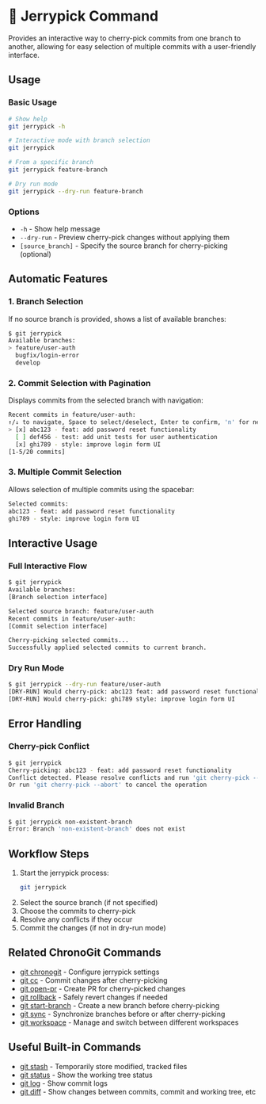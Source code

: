 # 🍒 Jerrypick Command

Provides an interactive way to cherry-pick commits from one branch to another, allowing for easy selection of multiple commits with a user-friendly interface.

## Usage

### Basic Usage

```bash
# Show help
git jerrypick -h

# Interactive mode with branch selection
git jerrypick

# From a specific branch
git jerrypick feature-branch

# Dry run mode
git jerrypick --dry-run feature-branch
```

### Options

- `-h` - Show help message
- `--dry-run` - Preview cherry-pick changes without applying them
- `[source_branch]` - Specify the source branch for cherry-picking (optional)

## Automatic Features

### 1. Branch Selection
If no source branch is provided, shows a list of available branches:
```bash
$ git jerrypick
Available branches:
> feature/user-auth
  bugfix/login-error
  develop
```

### 2. Commit Selection with Pagination
Displays commits from the selected branch with navigation:
```bash
Recent commits in feature/user-auth:
↑/↓ to navigate, Space to select/deselect, Enter to confirm, 'n' for next page, 'p' for previous page
> [x] abc123 - feat: add password reset functionality
  [ ] def456 - test: add unit tests for user authentication
  [x] ghi789 - style: improve login form UI
[1-5/20 commits]
```

### 3. Multiple Commit Selection
Allows selection of multiple commits using the spacebar:
```bash
Selected commits:
abc123 - feat: add password reset functionality
ghi789 - style: improve login form UI
```

## Interactive Usage

### Full Interactive Flow

```bash
$ git jerrypick
Available branches:
[Branch selection interface]

Selected source branch: feature/user-auth
Recent commits in feature/user-auth:
[Commit selection interface]

Cherry-picking selected commits...
Successfully applied selected commits to current branch.
```

### Dry Run Mode

```bash
$ git jerrypick --dry-run feature/user-auth
[DRY-RUN] Would cherry-pick: abc123 feat: add password reset functionality
[DRY-RUN] Would cherry-pick: ghi789 style: improve login form UI
```

## Error Handling

### Cherry-pick Conflict
```bash
$ git jerrypick
Cherry-picking: abc123 - feat: add password reset functionality
Conflict detected. Please resolve conflicts and run 'git cherry-pick --continue'
Or run 'git cherry-pick --abort' to cancel the operation
```

### Invalid Branch
```bash
$ git jerrypick non-existent-branch
Error: Branch 'non-existent-branch' does not exist
```

## Workflow Steps

1. Start the jerrypick process:
   ```bash
   git jerrypick
   ```
2. Select the source branch (if not specified)
3. Choose the commits to cherry-pick
4. Resolve any conflicts if they occur
5. Commit the changes (if not in dry-run mode)

## Related ChronoGit Commands

- [git chronogit](chronogit.md) - Configure jerrypick settings
- [git cc](conventional-commit.md) - Commit changes after cherry-picking
- [git open-pr](open-pr.md) - Create PR for cherry-picked changes
- [git rollback](rollback.md) - Safely revert changes if needed
- [git start-branch](start-branch.md) - Create a new branch before cherry-picking
- [git sync](sync.md) - Synchronize branches before or after cherry-picking
- [git workspace](workspace.md) - Manage and switch between different workspaces

## Useful Built-in Commands

- [git stash](https://git-scm.com/docs/git-stash) - Temporarily store modified, tracked files
- [git status](https://git-scm.com/docs/git-status) - Show the working tree status
- [git log](https://git-scm.com/docs/git-log) - Show commit logs
- [git diff](https://git-scm.com/docs/git-diff) - Show changes between commits, commit and working tree, etc
